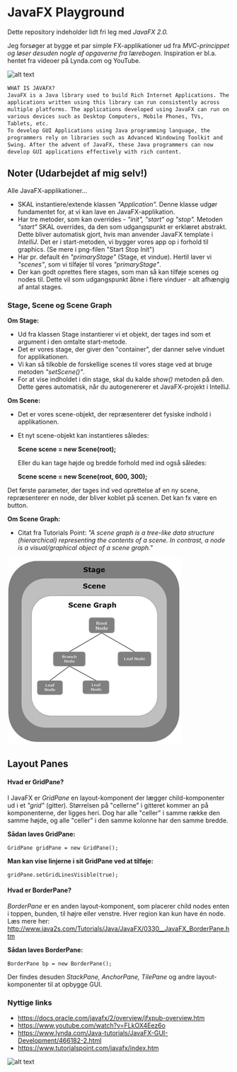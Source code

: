 # JavaFX Playground
Dette repository indeholder lidt fri leg med _JavaFX 2.0._

Jeg forsøger at bygge et par simple FX-applikationer ud fra _MVC-princippet og løser desuden nogle af opgaverne fra lærebogen._ Inspiration er bl.a. hentet fra videoer på Lynda.com og YouTube. 

![alt text](https://i.imgur.com/voqbPFg.png "Screenshots af GUI")


    WHAT IS JAVAFX?
    JavaFX is a Java library used to build Rich Internet Applications. The applications written using this library can run consistently across multiple platforms. The applications developed using JavaFX can run on various devices such as Desktop Computers, Mobile Phones, TVs, Tablets, etc.
    To develop GUI Applications using Java programming language, the programmers rely on libraries such as Advanced Windowing Toolkit and Swing. After the advent of JavaFX, these Java programmers can now develop GUI applications effectively with rich content.


## Noter (Udarbejdet af mig selv!)
Alle JavaFX-applikationer...
- SKAL instantiere/extende klassen _"Application"._ Denne klasse udgør fundamentet for, at vi kan lave en JavaFX-applikation.
- Har tre metoder, som kan overrides - _"init", "start" og "stop"._ Metoden _"start"_ SKAL overrides, da den som udgangspunkt er erklæret abstrakt. Dette bliver automatisk gjort, hvis man anvender JavaFX template i _IntelliJ_. Det er i start-metoden, vi bygger vores app op i forhold til graphics. (Se mere i png-filen "Start Stop Init")
- Har pr. default én _"primaryStage"_ (Stage, et vindue). Hertil laver vi _"scenes"_, som vi tilføjer til vores _"primaryStage"_.
- Der kan godt oprettes flere stages, som man så kan tilføje scenes og nodes til. Dette vil som udgangspunkt åbne i flere vinduer - alt afhængig af antal stages.

### Stage, Scene og Scene Graph

**Om Stage:**
* Ud fra klassen Stage instantierer vi et objekt, der tages ind som et argument i den omtalte start-metode.
* Det er vores stage, der giver den "container", der danner selve vinduet for applikationen.
* Vi kan så tilkoble de forskellige scenes til vores stage ved at bruge metoden _"setScene()"_.
* For at vise indholdet i din stage, skal du kalde _show()_ metoden på den. Dette gøres automatisk, når du autogenererer et JavaFX-projekt i IntelliJ.

**Om Scene:**
* Det er vores scene-objekt, der repræsenterer det fysiske indhold i applikationen.
* Et nyt scene-objekt kan instantieres således:

    **Scene scene = new Scene(root);**
    
    Eller du kan tage højde og bredde forhold med ind også således:
    
    **Scene scene = new Scene(root, 600, 300);**
    
Det første parameter, der tages ind ved oprettelse af en ny scene, repræsenterer en node, der bliver koblet på scenen. Det kan fx være en button.

**Om Scene Graph:**
* Citat fra Tutorials Point: _"A scene graph is a tree-like data structure (hierarchical) representing the contents of a scene. In contrast, a node is a visual/graphical object of a scene graph."_

![alt text](https://raw.githubusercontent.com/dani832m/JavaFX_Playground/master/JavaFX_Struktur.jpg
 "Strukturen i JavaFX")

## Layout Panes
#### Hvad er GridPane?
I JavaFX er _GridPane_ en layout-komponent der lægger child-komponenter ud i et _"grid"_ (gitter). Størrelsen på "cellerne" i gitteret kommer an på komponenterne, der ligges heri. Dog har alle "celler" i samme række den samme højde, og alle "celler" i den samme kolonne har den samme bredde.

**Sådan laves GridPane:**

    GridPane gridPane = new GridPane();
    
**Man kan vise linjerne i sit GridPane ved at tilføje:**

    gridPane.setGridLinesVisible(true);
    
#### Hvad er BorderPane?
_BorderPane_ er en anden layout-komponent, som placerer child nodes enten i toppen, bunden, til højre eller venstre. Hver region kan kun have én node. Læs mere her: http://www.java2s.com/Tutorials/Java/JavaFX/0330__JavaFX_BorderPane.htm

**Sådan laves BorderPane:**

    BorderPane bp = new BorderPane();
    
Der findes desuden _StackPane, AnchorPane, TilePane_ og andre layout-komponenter til at opbygge GUI.
    
### Nyttige links
- https://docs.oracle.com/javafx/2/overview/jfxpub-overview.htm
- https://www.youtube.com/watch?v=FLkOX4Eez6o
- https://www.lynda.com/Java-tutorials/JavaFX-GUI-Development/466182-2.html
- https://www.tutorialspoint.com/javafx/index.htm


![alt text](https://i.imgur.com/kJrz2vj.png "Udviklet af dani832m")